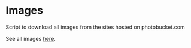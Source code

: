 # Images

Script to download all images from the sites hosted on photobucket.com

See all images [here](https://github.com/KirianCaumes/Inflamesdiscography-restored/tree/main/images/data).
